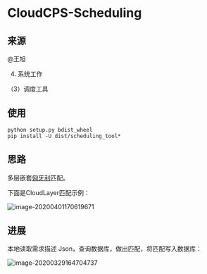 # CloudCPS-Scheduling

## 来源

@王旭

4. 系统工作

  （3）调度工具

## 使用

```shell
python setup.py bdist_wheel
pip install -U dist/scheduling_tool*
```

## 思路

多层嵌套[匈牙利](https://zh.wikipedia.org/zh-hans/匈牙利算法)匹配。

下面是CloudLayer匹配示例：

![image-20200401170619671](https://tva1.sinaimg.cn/large/00831rSTly1gdedmo2grcj31gc0u0wsr.jpg)

## 进展

本地读取需求描述 Json，查询数据库，做出匹配，将匹配写入数据库：

![image-20200329164704737](https://tva1.sinaimg.cn/large/00831rSTly1gdaw7p0fe0j30nc0kak55.jpg)

